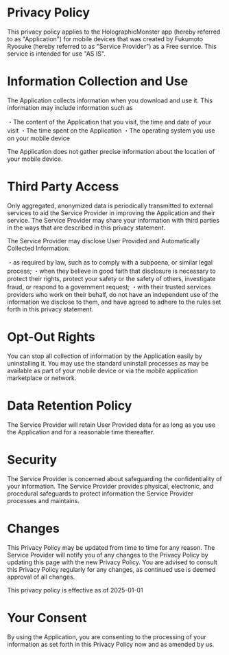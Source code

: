 # Privacy Policy
This privacy policy applies to the HolographicMonster app (hereby referred to as "Application") for mobile devices that was created by Fukumoto Ryosuke (hereby referred to as "Service Provider") as a Free service. This service is intended for use "AS IS".

# Information Collection and Use
The Application collects information when you download and use it. This information may include information such as

・The content of the Application that you visit, the time and date of your visit
・The time spent on the Application
・The operating system you use on your mobile device

The Application does not gather precise information about the location of your mobile device.

# Third Party Access
Only aggregated, anonymized data is periodically transmitted to external services to aid the Service Provider in improving the Application and their service. The Service Provider may share your information with third parties in the ways that are described in this privacy statement.

The Service Provider may disclose User Provided and Automatically Collected Information:

・as required by law, such as to comply with a subpoena, or similar legal process;
・when they believe in good faith that disclosure is necessary to protect their rights, protect your safety or the safety of others, investigate fraud, or respond to a government request;
・with their trusted services providers who work on their behalf, do not have an independent use of the information we disclose to them, and have agreed to adhere to the rules set forth in this privacy statement.

# Opt-Out Rights
You can stop all collection of information by the Application easily by uninstalling it. You may use the standard uninstall processes as may be available as part of your mobile device or via the mobile application marketplace or network.

# Data Retention Policy
The Service Provider will retain User Provided data for as long as you use the Application and for a reasonable time thereafter.

# Security
The Service Provider is concerned about safeguarding the confidentiality of your information. The Service Provider provides physical, electronic, and procedural safeguards to protect information the Service Provider processes and maintains.

# Changes
This Privacy Policy may be updated from time to time for any reason. The Service Provider will notify you of any changes to the Privacy Policy by updating this page with the new Privacy Policy. You are advised to consult this Privacy Policy regularly for any changes, as continued use is deemed approval of all changes.

This privacy policy is effective as of 2025-01-01

# Your Consent
By using the Application, you are consenting to the processing of your information as set forth in this Privacy Policy now and as amended by us.
